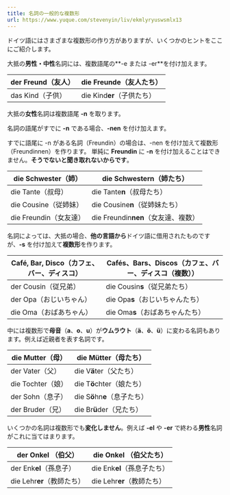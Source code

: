 ```yaml
---
title: 名詞の一般的な複数形
url: https://www.yuque.com/stevenyin/liv/ekmlyryuswsmlx13
---
```


ドイツ語にはさまざまな複数形の作り方がありますが、いくつかのヒントをここにご紹介します。

大抵の**男性・中性**名詞には、複数語尾の**-e または -er**を付け加えます。

| der Freund（友人） | die Freund**e**（友人たち） |
| --- | --- |
| das Kind（子供） | die Kind**er**（子供たち） |

大抵の**女性**名詞は複数語尾 **-n** を取ります。

名詞の語尾がすでに **-n** である場合、**-nen** を付け加えます。

すでに語尾に -n がある名詞（Freundin）の場合は、-nen を付け加えて複数形（Freundinnen）を作ります。
単純に **Freundin** に **-n** を付け加えることはできません。**そうでないと聞き取れないからです**。

| die Schwester（姉） | die Schwester**n**（姉たち） |
| --- | --- |
| die Tante（叔母） | die Tante**n**（叔母たち） |
| die Cousine（従姉妹） | die Cousine**n**（従姉妹たち） |
| die Freundin（女友達） | die Freundin**nen**（女友達、複数） |

名詞によっては、大抵の場合、**他の言語から**ドイツ語に借用されたものですが、**-s** を付け加えて**複数形**を作ります。

| Café, Bar, Disco（カフェ、バー、ディスコ） | Café**s**、Bar**s**、Disco**s**（カフェ、バー、ディスコ（複数）） |
| --- | --- |
| der Cousin（従兄弟） | die Cousin**s**（従兄弟たち） |
| der Opa（おじいちゃん） | die Opa**s**（おじいちゃんたち） |
| die Oma（おばあちゃん） | die Oma**s**（おばあちゃんたち） |

中には複数形で**母音**（**a**、**o**、**u**）が**ウムラウト**（**ä**、**ö**、**ü**）に変わる名詞もあります。例えば近親者を表す名詞です。

| die Mutter（母） | die M**ü**tter（母たち） |
| --- | --- |
| der Vater（父） | die V**ä**ter（父たち） |
| die Tochter（娘） | die T**ö**chter（娘たち） |
| der Sohn（息子） | die S**ö**hn**e**（息子たち） |
| der Bruder（兄） | die Br**ü**der（兄たち） |

いくつかの名詞は複数形でも**変化しません**。例えば **-el** や **-er** で終わる**男性**名詞がこれに当てはまります。

| der Onk**el** （伯父） | die Onk**el** （伯父たち） |
| --- | --- |
| der Enk**el**（孫息子） | die Enk**el**（孫息子たち） |
| die Lehr**er**（教師たち） | die Lehr**er**（教師たち） |
